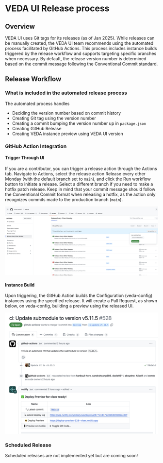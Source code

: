 # VEDA UI Release process

## Overview

VEDA UI uses Git tags for its releases (as of Jan 2025). While releases can be manually created, the VEDA UI team recommends using the automated process facilitated by GitHub Actions. This process includes instance builds triggered by the release workflow and supports targeting specific branches when necessary. By default, the release version number is determined based on the commit message following the Conventional Commit standard.

## Release Workflow

### What is included in the automated release process

The automated process handles

- Deciding the version number based on commit history
- Creating Git tag using the version number
- Creating a commit bumping the version number up in `package.json`
- Creating GitHub Release
- Creating VEDA instance preview using VEDA UI version

### GitHub Action Integration

#### Trigger Through UI

If you are a contributor, you can trigger a release action through the Actions tab. Navigate to Actions, select the release action Release every other Monday (with the default branch set to `main`), and click the Run workflow button to initiate a release. Select a different branch if you need to make a hotfix patch release. Keep in mind that your commit message should follow the Conventional Commit format when releasing a hotfix, as the action only recognizes commits made to the production branch (`main`).

![Screenshot of Github Action](../media/workflow-screenshot.png)

#### Instance Build

Upon triggering, the GitHub Action builds the Configuration (veda-config) instances using the specified release. It will create a Pull Request, as shown below, on veda-config, building a preview using the released UI.

![Screenshot of generated PR ](../media/preview-pr.png)

### Scheduled Release

Scheduled releases are not implemented yet but are coming soon!

